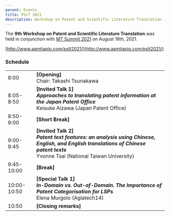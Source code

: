 ```yaml
---
parent: Events
title: PSLT 2021
description: Workshop on Patent and Scientific Literature Translation
---
```


The **9th Workshop on Patent and Scientific Literature Translation** was held in conjunction with [MT Summit 2021](mtsummit2021.md) on August 16th, 2021.

[http://www.aamtjapio.com/pslt2021/](http://www.aamtjapio.com/pslt2021/)

### Schedule
| | |
| -- | -- |
| 8:00 | **[Opening]** <br>Chair: Takashi Tsunakawa |
| 8:05-8:50 | **[Invited Talk 1]** <br>_**Approaches to translating patent information at the Japan Patent Office**_ <br>Keisuke Aizawa (Japan Patent Office) |
| 8:50-9:00 | **[Short Break]** |
| 9:00-9:45 | **[Invited Talk 2]** <br>_**Patent text features: an analysis using Chinese, English, and English translations of Chinese patent texts**_ <br>Yvonne Tsai (National Taiwan University) |
| 9:45-10:00 | **[Break]** |
| 10:00-10:50 | **[Special Talk 1]** <br>_**In-Domain vs. Out-of-Domain. The Importance of Patent Categorisation for LSPs**_ <br>Elena Murgolo (Aglatech14) |
| 10:50 | **[Closing remarks]** |

